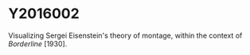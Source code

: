 # Y2016002

Visualizing Sergei Eisenstein's theory of montage, within the context of _Borderline_ [1930].

